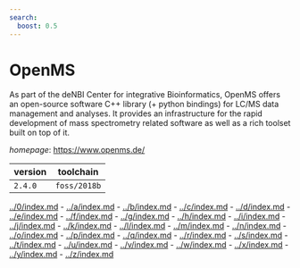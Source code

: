```yaml
---
search:
  boost: 0.5
---
```

# OpenMS

As part of the deNBI Center for integrative Bioinformatics, OpenMS offers an open-source software  C++ library (+ python bindings) for LC/MS data management and analyses. It provides an infrastructure  for the rapid development of mass spectrometry related software as well as a rich toolset built on top of it.

*homepage*: <https://www.openms.de/>

version | toolchain
--------|----------
``2.4.0`` | ``foss/2018b``

[../0/index.md](0) - [../a/index.md](a) - [../b/index.md](b) - [../c/index.md](c) - [../d/index.md](d) - [../e/index.md](e) - [../f/index.md](f) - [../g/index.md](g) - [../h/index.md](h) - [../i/index.md](i) - [../j/index.md](j) - [../k/index.md](k) - [../l/index.md](l) - [../m/index.md](m) - [../n/index.md](n) - [../o/index.md](o) - [../p/index.md](p) - [../q/index.md](q) - [../r/index.md](r) - [../s/index.md](s) - [../t/index.md](t) - [../u/index.md](u) - [../v/index.md](v) - [../w/index.md](w) - [../x/index.md](x) - [../y/index.md](y) - [../z/index.md](z)

